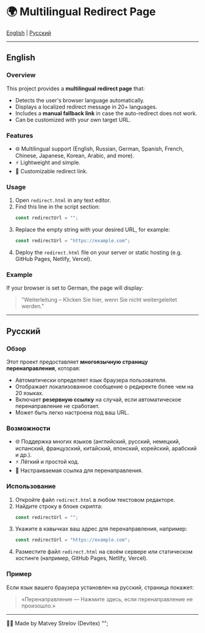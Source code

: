 # 🌍 Multilingual Redirect Page

[English](#english) | [Русский](#русский)

---

## English

### Overview
This project provides a **multilingual redirect page** that:
- Detects the user's browser language automatically.
- Displays a localized redirect message in 20+ languages.
- Includes a **manual fallback link** in case the auto-redirect does not work.
- Can be customized with your own target URL.

### Features
- 🌐 Multilingual support (English, Russian, German, Spanish, French, Chinese, Japanese, Korean, Arabic, and more).
- ⚡ Lightweight and simple.
- 🔗 Customizable redirect link.

### Usage
1. Open `redirect.html` in any text editor.
2. Find this line in the script section:
   ```js
   const redirectUrl = "";
   ```
3. Replace the empty string with your desired URL, for example:
   ```js
   const redirectUrl = "https://example.com";
   ```
4. Deploy the `redirect.html` file on your server or static hosting (e.g. GitHub Pages, Netlify, Vercel).

### Example
If your browser is set to German, the page will display:
> "Weiterleitung – Klicken Sie hier, wenn Sie nicht weitergeleitet werden."

---

## Русский

### Обзор
Этот проект предоставляет **многоязычную страницу перенаправления**, которая:
- Автоматически определяет язык браузера пользователя.
- Отображает локализованное сообщение о редиректе более чем на 20 языках.
- Включает **резервную ссылку** на случай, если автоматическое перенаправление не сработает.
- Может быть легко настроена под ваш URL.

### Возможности
- 🌐 Поддержка многих языков (английский, русский, немецкий, испанский, французский, китайский, японский, корейский, арабский и др.).
- ⚡ Лёгкий и простой код.
- 🔗 Настраиваемая ссылка для перенаправления.

### Использование
1. Откройте файл `redirect.html` в любом текстовом редакторе.
2. Найдите строку в блоке скрипта:
   ```js
   const redirectUrl = "";
   ```
3. Укажите в кавычках ваш адрес для перенаправления, например:
   ```js
   const redirectUrl = "https://example.com";
   ```
4. Разместите файл `redirect.html` на своём сервере или статическом хостинге (например, GitHub Pages, Netlify, Vercel).

### Пример
Если язык вашего браузера установлен на русский, страница покажет:
> «Перенаправление — Нажмите здесь, если перенаправление не произошло.»

---

👨‍💻 Made by Matvey Strelov (Devitex)
"";
